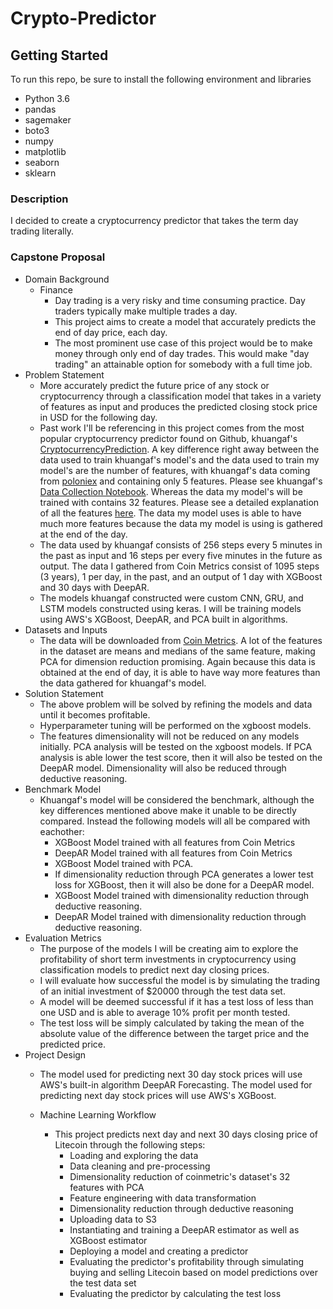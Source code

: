 # Crypto-Predictor

## Getting Started

To run this repo, be sure to install the following environment and libraries

- Python 3.6
- pandas
- sagemaker
- boto3
- numpy
- matplotlib
- seaborn
- sklearn


### Description

I decided to create a cryptocurrency predictor that takes the term day trading literally.  

### Capstone Proposal

- Domain Background
  - Finance
    - Day trading is a very risky and time consuming practice. Day traders typically make multiple trades a day.  
    - This project aims to create a model that accurately predicts the end of day price, each day.
    - The most prominent use case of this project would be to make money through only end of day trades. This would make "day trading" an attainable option for somebody with a full time job. 
- Problem Statement
  - More accurately predict the future price of any stock or cryptocurrency through a classification model that takes in a variety of features as input and produces the predicted closing stock price in USD for the following day.
  - Past work I'll be referencing in this project comes from the most popular cryptocurrency predictor found on Github, khuangaf's [CryptocurrencyPrediction](https://github.com/khuangaf/CryptocurrencyPrediction). A key difference right away between the data used to train khuangaf's model's and the data used to train my model's are the number of features, with khuangaf's data coming from [poloniex](https://docs.poloniex.com/#introduction) and containing only 5 features. Please see khuangaf's [Data Collection Notebook](https://github.com/khuangaf/CryptocurrencyPrediction/blob/master/DataCollection.ipynb). Whereas the data my model's will be trained with contains 32 features. Please see a detailed explanation of all the features [here](https://coinmetrics.io/community-data-dictionary/). The data my model uses is able to have much more features because the data my model is using is gathered at the end of the day.
  - The data used by khuangaf consists of 256 steps every 5 minutes in the past as input and 16 steps per every five minutes in the future as output. The data I gathered from Coin Metrics consist of 1095 steps (3 years), 1 per day, in the past, and an output of 1 day with XGBoost and 30 days with DeepAR.
  - The models khuangaf constructed were custom CNN, GRU, and LSTM models constructed using keras. I will be training models using AWS's XGBoost, DeepAR, and PCA built in algorithms.
- Datasets and Inputs
  - The data will be downloaded from [Coin Metrics](https://coinmetrics.io/data-downloads/). A lot of the features in the dataset are means and medians of the same feature, making PCA for dimension reduction promising. Again because this data is obtained at the end of day, it is able to have way more features than the data gathered for khuangaf's model.
- Solution Statement
  - The above problem will be solved by refining the models and data until it becomes profitable. 
  - Hyperparameter tuning will be performed on the xgboost models.  
  - The features dimensionality will not be reduced on any models initially. PCA analysis will be tested on the xgboost models. If PCA analysis is able lower the test score, then it will also be tested on the DeepAR model. Dimensionality will also be reduced through deductive reasoning.   
- Benchmark Model
  - Khuangaf's model will be considered the benchmark, although the key differences mentioned above make it unable to be directly compared. Instead the following models will all be compared with eachother:
    - XGBoost Model trained with all features from Coin Metrics
    - DeepAR Model trained with all features from Coin Metrics
    - XGBoost Model trained with PCA.
    - If dimensionality reduction through PCA generates a lower test loss for XGBoost, then it will also be done for a DeepAR model.
    - XGBoost Model trained with dimensionality reduction through deductive reasoning.
    - DeepAR Model trained with dimensionality reduction through deductive reasoning.
- Evaluation Metrics
  - The purpose of the models I will be creating aim to explore the profitability of short term investments in cryptocurrency using classification models to predict next day closing prices. 
  - I will evaluate how successful the model is by simulating the trading of an initial investment of $20000 through the test data set.
  - A model will be deemed successful if it has a test loss of less than one USD and is able to average 10% profit per month tested. 
  - The test loss will be simply calculated by taking the mean of the absolute value of the difference between the target price and the predicted price.
- Project Design
  - The model used for predicting next 30 day stock prices will use AWS's built-in algorithm DeepAR Forecasting. The model used for predicting next day stock prices will use AWS's XGBoost. 

  - Machine Learning Workflow

    - This project predicts next day and next 30 days closing price of Litecoin through the following steps:
      * Loading and exploring the data
      * Data cleaning and pre-processing
      * Dimensionality reduction of coinmetric's dataset's 32 features with PCA
      * Feature engineering with data transformation
      * Dimensionality reduction through deductive reasoning
      * Uploading data to S3
      * Instantiating and training a DeepAR estimator as well as XGBoost estimator
      * Deploying a model and creating a predictor
      * Evaluating the predictor's profitability through simulating buying and selling Litecoin based on model predictions over the test data set
      * Evaluating the predictor by calculating the test loss
